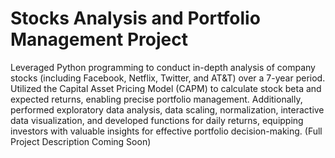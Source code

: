 # Stocks Analysis and Portfolio Management Project
Leveraged Python programming to conduct in-depth analysis of company stocks (including Facebook, Netflix, Twitter, and AT&T) over a 7-year period. Utilized the Capital Asset Pricing Model (CAPM) to calculate stock beta and expected returns, enabling precise portfolio management. Additionally, performed exploratory data analysis, data scaling, normalization, interactive data visualization, and developed functions for daily returns, equipping investors with valuable insights for effective portfolio decision-making.
(Full Project Description Coming Soon)
